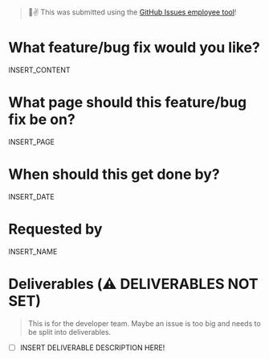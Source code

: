 > 🤖✌️ This was submitted using the [GitHub Issues employee tool](https://blackswan3d.com/tech/github-issues/)!

# What feature/bug fix would you like?

INSERT_CONTENT

# What page should this feature/bug fix be on?

INSERT_PAGE

# When should this get done by?

INSERT_DATE

# Requested by

INSERT_NAME

# Deliverables (⚠️ DELIVERABLES NOT SET)

> This is for the developer team. Maybe an issue is too big and needs to be split into deliverables.

- [ ] INSERT DELIVERABLE DESCRIPTION HERE!

